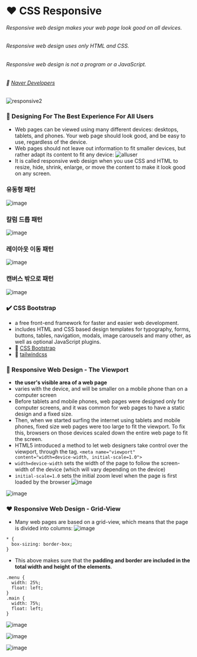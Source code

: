 # :hearts: CSS Responsive
###### Responsive web design makes your web page look good on all devices.
###### Responsive web design uses only HTML and CSS.
###### Responsive web design is not a program or a JavaScript.
###### :link: [Naver Developers](https://developers.naver.com/main/)
 
![responsive2](https://user-images.githubusercontent.com/106166065/193191930-9619c9f2-b083-448e-b48c-20a5a3a0913f.PNG)

### :dart: Designing For The Best Experience For All Users
- Web pages can be viewed using many different devices: desktops, tablets, and phones. Your web page should look good, and be easy to use, regardless of the device.
- Web pages should not leave out information to fit smaller devices, but rather adapt its content to fit any device:
![alluser](https://user-images.githubusercontent.com/106166065/193194140-9b9bac85-f037-4d76-b42e-4486d09fbeb2.PNG)
- It is called responsive web design when you use CSS and HTML to resize, hide, shrink, enlarge, or move the content to make it look good on any screen.

### 유동형 패턴
![image](https://user-images.githubusercontent.com/106166065/193194798-1f88dd7c-5473-4e61-bc5b-4f778d0ff442.png)

### 칼럼 드롭 패턴
![image](https://user-images.githubusercontent.com/106166065/193194868-0c28bc9d-9660-4f2a-a8eb-161a60665182.png)

### 레이아웃 이동 패턴
![image](https://user-images.githubusercontent.com/106166065/193194916-01dd0828-3ed2-49d4-9c57-36c2125a344a.png)

### 캔버스 밖으로 패턴
![image](https://user-images.githubusercontent.com/106166065/193194976-8c2ef8cf-d827-40cf-8e65-098265e4d842.png)

### :heavy_check_mark: CSS Bootstrap
- a free front-end framework for faster and easier web development. 
- includes HTML and CSS based design templates for typography, forms, buttons, tables, navigation, modals, image carousels and many other, as well as optional JavaScript plugins.
- :link: [CSS Bootstrap](https://getbootstrap.com/)
- :link: [tailwindcss](https://tailwindcss.com/)

### :purse: Responsive Web Design - The Viewport
- **the user's visible area of a web page**
- varies with the device, and will be smaller on a mobile phone than on a computer screen
- Before tablets and mobile phones, web pages were designed only for computer screens, and it was common for web pages to have a static design and a fixed size.
- Then, when we started surfing the internet using tablets and mobile phones, fixed size web pages were too large to fit the viewport. To fix this, browsers on those devices scaled down the entire web page to fit the screen.
- HTML5 introduced a method to let web designers take control over the viewport, through the <meta> tag.
`<meta name="viewport" content="width=device-width, initial-scale=1.0">`
- `width=device-width` sets the width of the page to follow the screen-width of the device (which will vary depending on the device)
- `initial-scale=1.0` sets the initial zoom level when the page is first loaded by the browser
![image](https://user-images.githubusercontent.com/106166065/193196775-4f6b5fc1-06e9-4c20-9cce-7a1a2d883631.png)

![image](https://user-images.githubusercontent.com/106166065/193196980-89ed2757-90a8-42df-a405-3fc8074f5076.png)

### :hearts: Responsive Web Design - Grid-View
- Many web pages are based on a grid-view, which means that the page is divided into columns:
![image](https://user-images.githubusercontent.com/106166065/193201755-d013cc59-7fb0-4671-b191-5440edb67ec2.png)


```
* {
  box-sizing: border-box;
}
```

- This above makes sure that the **padding and border are included in the total width and height of the elements**.
```
.menu {
  width: 25%;
  float: left;
}
.main {
  width: 75%;
  float: left;
}
```
![image](https://user-images.githubusercontent.com/106166065/193219864-d5e3951d-0b9d-4aff-8a94-d5bca64c53d0.png)

![image](https://user-images.githubusercontent.com/106166065/193219938-c176ffc9-2ad1-416d-9e2d-424c8efa8c8b.png)

![image](https://user-images.githubusercontent.com/106166065/193220066-307bdcbe-d01f-4fbf-a542-1c1050f17359.png)
